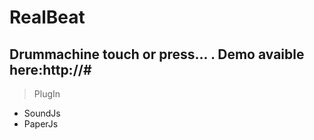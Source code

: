<a href="https://www.gearank.com/sites/default/files/58590931b6e2c40400ebcae2_512.jpg"></a>

# RealBeat
## Drummachine touch or press... . Demo avaible here:http://#



> PlugIn
- SoundJs
- PaperJs
